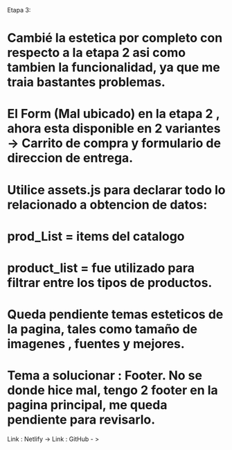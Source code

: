 Etapa 3:

# Cambié la estetica por completo con respecto a la etapa 2 asi como tambien la funcionalidad, ya que me traia bastantes problemas.
# El Form (Mal ubicado) en la etapa 2 , ahora esta disponible en 2 variantes -> Carrito de compra y formulario de direccion de entrega.
# Utilice assets.js para declarar todo lo relacionado a obtencion de datos:
# prod_List = items del catalogo
# product_list = fue utilizado para filtrar entre los tipos de productos.

# Queda pendiente temas esteticos de la pagina, tales como tamaño de imagenes , fuentes y mejores.

# Tema a solucionar : Footer. No se donde hice mal, tengo 2 footer en la pagina principal, me queda pendiente para revisarlo.

Link : Netlify -> 
Link : GitHub - >